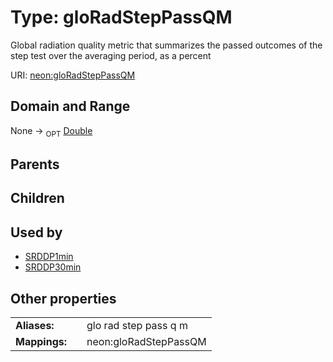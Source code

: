 
# Type: gloRadStepPassQM


Global radiation quality metric that summarizes the passed outcomes of the step test over the averaging period, as a percent

URI: [neon:gloRadStepPassQM](https://data.neonscience.org/gloRadStepPassQM)


## Domain and Range

None ->  <sub>OPT</sub> [Double](types/Double.md)

## Parents


## Children


## Used by

 * [SRDDP1min](SRDDP1min.md)
 * [SRDDP30min](SRDDP30min.md)

## Other properties

|  |  |  |
| --- | --- | --- |
| **Aliases:** | | glo rad step pass q m |
| **Mappings:** | | neon:gloRadStepPassQM |

